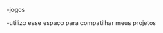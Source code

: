 -jogos 


-utilizo esse espaço para compatilhar meus projetos
<!---
leo012320/leo012320 is a ✨ special ✨ repository because its `README.md` (this file) appears on your GitHub profile.
You can click the Preview link to take a look at your changes.

